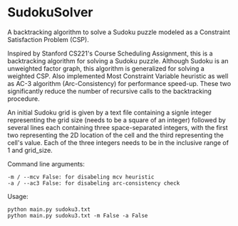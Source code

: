 # SudokuSolver
A backtracking algorithm to solve a Sudoku puzzle modeled as a Constraint Satisfaction Problem (CSP).

Inspired by Stanford CS221's Course Scheduling Assignment, this is a backtracking algorithm for solving a Sudoku puzzle.
Although Sudoku is an unweighted factor graph, this algorithm is generalized for solving a weighted CSP.
Also implemented Most Constraint Variable heuristic as well as AC-3 algorithm (Arc-Consistency) for performance speed-up. These two significantly reduce the number of recursive calls to the backtracking procedure.

An initial Sudoku grid is given by a text file containing a signle integer representing the grid size (needs to be a square of an integer) followed by several lines each containing three space-separated integers, with the first two representing the 2D location of the cell and the third representing the cell's value. Each of the three integers needs to be in the inclusive range of 1 and grid_size.

Command line arguments:

	-m / --mcv False: for disabeling mcv heuristic
	-a / --ac3 False: for disabeling arc-consistency check

Usage:

	python main.py sudoku3.txt
	python main.py sudoku3.txt -m False -a False
